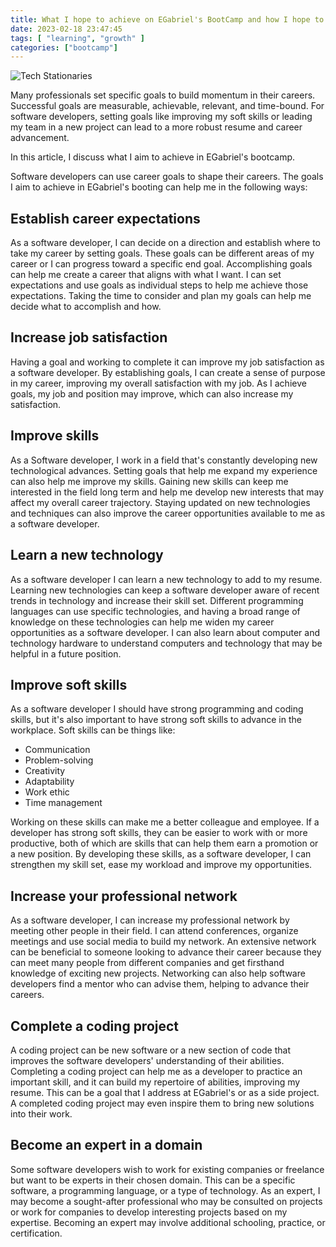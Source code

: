 ```yaml
---
title: What I hope to achieve on EGabriel's BootCamp and how I hope to achieve it by Ekene Obiasogu
date: 2023-02-18 23:47:45
tags: [ "learning", "growth" ]
categories: ["bootcamp"]
---
```


<img src="https://res.cloudinary.com/virifortissimi/image/upload/v1676760575/Week%20Two/ce2d34de4253fdfb67fb3deda62c5372.avif" class="" width="auto" height="auto" alt="Tech Stationaries" />

Many professionals set specific goals to build momentum in their careers. Successful goals are measurable, achievable, relevant, and time-bound. For software developers, setting goals like improving my soft skills or leading my team in a new project can lead to a more robust resume and career advancement.

<!-- more -->

In this article, I discuss what I aim to achieve in EGabriel's bootcamp.

Software developers can use career goals to shape their careers. The goals I aim to achieve in EGabriel's booting can help me in the following ways:

## Establish career expectations
As a software developer, I can decide on a direction and establish where to take my career by setting goals. These goals can be different areas of my career or I can progress toward a specific end goal. Accomplishing goals can help me create a career that aligns with what I want. I can set expectations and use goals as individual steps to help me achieve those expectations. Taking the time to consider and plan my goals can help me decide what to accomplish and how.

## Increase job satisfaction
Having a goal and working to complete it can improve my job satisfaction as a software developer. By establishing goals, I can create a sense of purpose in my career, improving my overall satisfaction with my job. As I achieve goals, my job and position may improve, which can also increase my satisfaction.

## Improve skills
As a Software developer, I work in a field that's constantly developing new technological advances. Setting goals that help me expand my experience can also help me improve my skills. Gaining new skills can keep me interested in the field long term and help me develop new interests that may affect my overall career trajectory. Staying updated on new technologies and techniques can also improve the career opportunities available to me as a software developer.

## Learn a new technology
As a software developer I can learn a new technology to add to my resume. Learning new technologies can keep a software developer aware of recent trends in technology and increase their skill set. Different programming languages can use specific technologies, and having a broad range of knowledge on these technologies can help me widen my career opportunities as a software developer. I can also learn about computer and technology hardware to understand computers and technology that may be helpful in a future position.

## Improve soft skills
As a software developer I should have strong programming and coding skills, but it's also important to have strong soft skills to advance in the workplace. Soft skills can be things like:

- Communication
- Problem-solving
- Creativity
- Adaptability
- Work ethic
- Time management

Working on these skills can make me a better colleague and employee. If a developer has strong soft skills, they can be easier to work with or more productive, both of which are skills that can help them earn a promotion or a new position. By developing these skills, as a software developer, I can strengthen my skill set, ease my workload and improve my opportunities.

## Increase your professional network
As a software developer, I can increase my professional network by meeting other people in their field. I can attend conferences, organize meetings and use social media to build my network. An extensive network can be beneficial to someone looking to advance their career because they can meet many people from different companies and get firsthand knowledge of exciting new projects. Networking can also help software developers find a mentor who can advise them, helping to advance their careers.

## Complete a coding project
A coding project can be new software or a new section of code that improves the software developers' understanding of their abilities. Completing a coding project can help me as a developer to practice an important skill, and it can build my repertoire of abilities, improving my resume. This can be a goal that I address at EGabriel's or as a side project. A completed coding project may even inspire them to bring new solutions into their work.

## Become an expert in a domain
Some software developers wish to work for existing companies or freelance but want to be experts in their chosen domain. This can be a specific software, a programming language, or a type of technology. As an expert, I may become a sought-after professional who may be consulted on projects or work for companies to develop interesting projects based on my expertise. Becoming an expert may involve additional schooling, practice, or certification.
